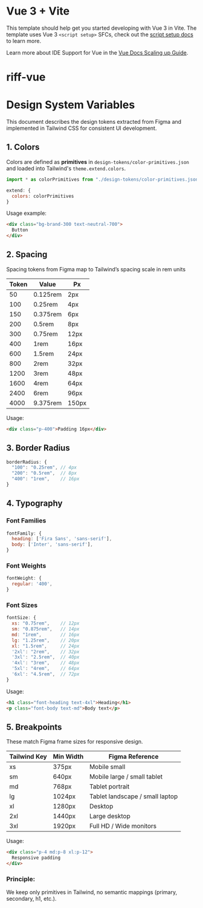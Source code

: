 # Vue 3 + Vite

This template should help get you started developing with Vue 3 in Vite. The template uses Vue 3 `<script setup>` SFCs, check out the [script setup docs](https://v3.vuejs.org/api/sfc-script-setup.html#sfc-script-setup) to learn more.

Learn more about IDE Support for Vue in the [Vue Docs Scaling up Guide](https://vuejs.org/guide/scaling-up/tooling.html#ide-support).

# riff-vue

# Design System Variables

This document describes the design tokens extracted from Figma and implemented in Tailwind CSS for consistent UI development.

## 1. Colors

Colors are defined as **primitives** in `design-tokens/color-primitives.json` and loaded into Tailwind's `theme.extend.colors`.

```js
import * as colorPrimitives from "./design-tokens/color-primitives.json";

extend: {
  colors: colorPrimitives
}
```
Usage example:
```html
<div class="bg-brand-300 text-neutral-700">
  Button
</div>
```

## 2. Spacing

Spacing tokens from Figma map to Tailwind’s spacing scale in rem units

| Token | Value    | Px    |
| ----- | -------- | ----- |
| 50    | 0.125rem | 2px   |
| 100   | 0.25rem  | 4px   |
| 150   | 0.375rem | 6px   |
| 200   | 0.5rem   | 8px   |
| 300   | 0.75rem  | 12px  |
| 400   | 1rem     | 16px  |
| 600   | 1.5rem   | 24px  |
| 800   | 2rem     | 32px  |
| 1200  | 3rem     | 48px  |
| 1600  | 4rem     | 64px  |
| 2400  | 6rem     | 96px  |
| 4000  | 9.375rem | 150px |

Usage:
```html
<div class="p-400">Padding 16px</div>
```

## 3. Border Radius
```js
borderRadius: {
  "100": "0.25rem", // 4px
  "200": "0.5rem",  // 8px
  "400": "1rem",    // 16px
}
```



## 4. Typography

### Font Families

```js
fontFamily: {
  heading: ['Fira Sans', 'sans-serif'],
  body: ['Inter', 'sans-serif'],
}
```

### Font Weights

```js
fontWeight: {
  regular: '400',
}
```

### Font Sizes
```js
fontSize: {
  xs: "0.75rem",    // 12px
  sm: "0.875rem",   // 14px
  md: "1rem",       // 16px
  lg: "1.25rem",    // 20px
  xl: "1.5rem",     // 24px
  '2xl': "2rem",    // 32px
  '3xl': "2.5rem",  // 40px
  '4xl': "3rem",    // 48px
  '5xl': "4rem",    // 64px
  '6xl': "4.5rem",  // 72px
}
```
Usage:

```html
<h1 class="font-heading text-4xl">Heading</h1>
<p class="font-body text-md">Body text</p>
```

## 5. Breakpoints

These match Figma frame sizes for responsive design.

| Tailwind Key | Min Width | Figma Reference                 |
| ------------ | --------- | ------------------------------- |
| xs           | 375px     | Mobile small                    |
| sm           | 640px     | Mobile large / small tablet     |
| md           | 768px     | Tablet portrait                 |
| lg           | 1024px    | Tablet landscape / small laptop |
| xl           | 1280px    | Desktop                         |
| 2xl          | 1440px    | Large desktop                   |
| 3xl          | 1920px    | Full HD / Wide monitors         |

Usage:

```html
<div class="p-4 md:p-8 xl:p-12">
  Responsive padding
</div>
```

### Principle:

We keep only primitives in Tailwind, no semantic mappings (primary, secondary, h1, etc.).
